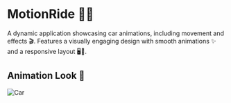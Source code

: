# MotionRide 🚗💨

A dynamic application showcasing car animations, including movement and effects 🎬. Features a visually engaging design with smooth animations ✨ and a responsive layout 🖥️📱.

## Animation Look 📸

![Car](/CarAnimation.png)
